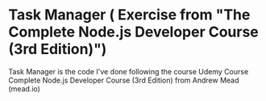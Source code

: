 # Task Manager ( Exercise from "The Complete Node.js Developer Course (3rd Edition)")

Task Manager is the code I've done following the course Udemy Course 
Complete Node.js Developer Course (3rd Edition) from Andrew Mead (mead.io)
